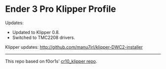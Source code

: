 # Ender 3 Pro Klipper Profile

Updates:
- Updated to Klipper 0.8.
- Switched to TMC2208 drivers.

Klipper updates: http://github.com/manu7irl/klipper-DWC2-installer

- - - 
This repo based on f0or1s' [cr10_klipper repo](http://github.com/fl0r1s/cr10_klipper).
